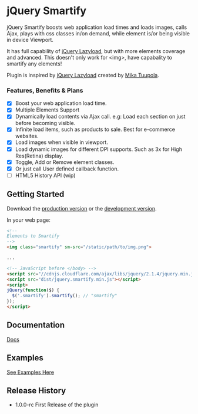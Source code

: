 # jQuery Smartify

jQuery Smartify boosts web application load times and loads images, calls Ajax, plays with css classes in/on demand, while element is/or being visible in device Viewport.

It has full capability of [jQuery Lazyload](https://github.com/tuupola/jquery_lazyload), but with more elements coverage and advanced. This doesn't only work for &lt;img&gt;, have capabality to smartify any elements!

Plugin is inspired by [jQuery Lazyload](https://github.com/tuupola/jquery_lazyload) created by [Mika Tuupola](https://github.com/tuupola).

### Features, Benefits & Plans

- [x] Boost your web application load time.
- [x] Multiple Elements Support
- [x] Dynamically load contents via Ajax call. e.g: Load each section on just before becoming visible.
- [x] Infinite load items, such as products to sale. Best for e-commerce websites.
- [x] Load images when visible in viewport.
- [x] Load dynamic images for different DPI supports. Such as 3x for High Res(Retina) display.
- [x] Toggle, Add or Remove element classes.
- [x] Or just call User defined callback function.
- [ ] HTML5 History API (wip)

## Getting Started

Download the [production version][min] or the [development version][max].

[min]: https://raw.github.com/vinaykrsharma/jquery.smartify/master/dist/jquery.smartify.min.js
[max]: https://raw.github.com/vinaykrsharma/jquery.smartify/master/dist/jquery.smartify.js

In your web page:

```html
<!--
Elements to Smartify
-->
<img class="smartify" sm-src="/static/path/to/img.png">

...

<!-- JavaScript before </body> -->
<script src="//cdnjs.cloudflare.com/ajax/libs/jquery/2.1.4/jquery.min.js"></script>
<script src="dist/jquery.smartify.min.js"></script>
<script>
jQuery(function($) {
  $('.smartify').smartify(); // "smartify"
});
</script>
```

## Documentation

[Docs](http://www.vinay-sharma.com/jquery-plugins/jquery.smartify)

## Examples

[See Examples Here](http://www.vinay-sharma.com/jquery-plugins/jquery.smartify/demo.html)

## Release History

- 1.0.0-rc First Release of the plugin

